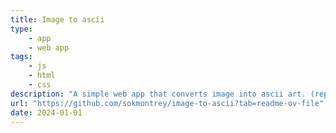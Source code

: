 ```yaml
---
title: Image to ascii
type: 
    - app
    - web app
tags: 
    - js
    - html
    - css
description: "A simple web app that converts image into ascii art. (replacing pixels with corresponding ascii character for brightness)"
url: "https://github.com/sokmontrey/image-to-ascii?tab=readme-ov-file"
date: 2024-01-01
---
```

